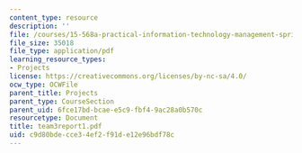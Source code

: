 ```yaml
---
content_type: resource
description: ''
file: /courses/15-568a-practical-information-technology-management-spring-2005/c9d80bdecce34ef2f91de12e96bdf78c_team3report1.pdf
file_size: 35018
file_type: application/pdf
learning_resource_types:
- Projects
license: https://creativecommons.org/licenses/by-nc-sa/4.0/
ocw_type: OCWFile
parent_title: Projects
parent_type: CourseSection
parent_uid: 6fce17bd-bcae-e5c9-fbf4-9ac28a0b570c
resourcetype: Document
title: team3report1.pdf
uid: c9d80bde-cce3-4ef2-f91d-e12e96bdf78c
---
```

